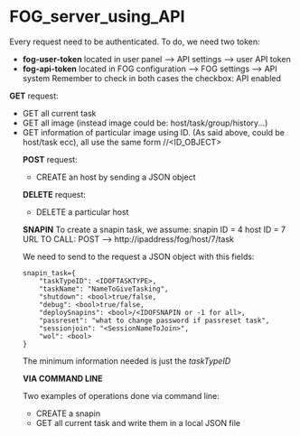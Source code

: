 # FOG_server_using_API

Every request need to be authenticated. To do, we need two token: 
- **fog-user-token** located in user panel --> API settings --> user API token
- **fog-api-token** located in FOG configuration --> FOG settings --> API system
Remember to check in both cases the checkbox: API enabled

**GET** request:
- GET all current task
- GET all image (instead image could be: host/task/group/history...)
- GET information of particular image using ID. (As said above, could be host/task ecc), all use the same form /<OBJECT>/<ID_OBJECT>
  
**POST** request:
- CREATE an host by sending a JSON object

**DELETE** request:
- DELETE a particular host

**SNAPIN**
To create a snapin task, we assume:
snapin ID = 4
host ID = 7
URL TO CALL: POST --> http://ipaddress/fog/host/7/task

We need to send to the request a JSON object with this fields:
```
snapin_task={
    "taskTypeID": <IDOFTASKTYPE>,
    "taskName": "NameToGiveTasking",
    "shutdown": <bool>true/false,
    "debug": <bool>true/false,
    "deploySnapins": <bool>/<IDOFSNAPIN or -1 for all>,
    "passreset": "what to change password if passreset task",
    "sessionjoin": "<SessionNameToJoin>",
    "wol": <bool>
}
```
The minimum information needed is just the *taskTypeID*

**VIA COMMAND LINE**

Two examples of operations done via command line:
- CREATE a snapin
- GET all current task and write them in a local JSON file


